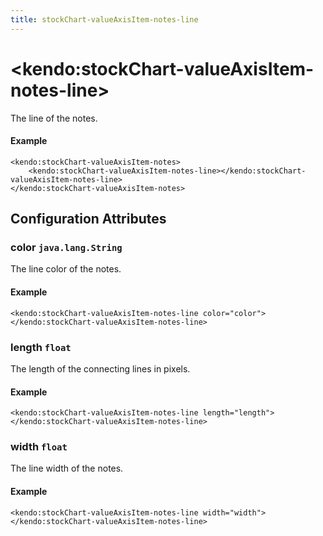 ```yaml
---
title: stockChart-valueAxisItem-notes-line
---
```


# \<kendo:stockChart-valueAxisItem-notes-line\>

The line of the notes.

#### Example
    <kendo:stockChart-valueAxisItem-notes>
        <kendo:stockChart-valueAxisItem-notes-line></kendo:stockChart-valueAxisItem-notes-line>
    </kendo:stockChart-valueAxisItem-notes>

## Configuration Attributes

### color `java.lang.String`

The line color of the notes.

#### Example
    <kendo:stockChart-valueAxisItem-notes-line color="color">
    </kendo:stockChart-valueAxisItem-notes-line>

### length `float`

The length of the connecting lines in pixels.

#### Example
    <kendo:stockChart-valueAxisItem-notes-line length="length">
    </kendo:stockChart-valueAxisItem-notes-line>

### width `float`

The line width of the notes.

#### Example
    <kendo:stockChart-valueAxisItem-notes-line width="width">
    </kendo:stockChart-valueAxisItem-notes-line>

